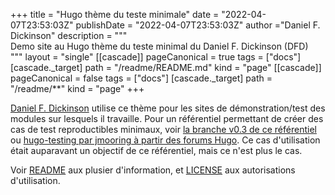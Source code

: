 +++
title = "Hugo thème du teste minimale"
date = "2022-04-07T23:53:03Z"
publishDate = "2022-04-07T23:53:03Z"
author ="Daniel F. Dickinson"
description = """\
Demo site au Hugo thème du teste minimal du Daniel F. Dickinson (DFD)\
"""
layout = "single"
[[cascade]]
pageCanonical = true
tags = ["docs"]
[cascade._target]
path = "/readme/README.md"
kind = "page"
[[cascade]]
pageCanonical = false
tags = ["docs"]
[cascade._target]
path = "/readme/**"
kind = "page"
+++

[Daniel F. Dickinson](https://github.com/danielfdickinson) utilise ce thème pour
les sites de démonstration/test des modules sur lesquels il travaille. Pour un
référentiel permettant de créer des cas de test reproductibles minimaux, voir
[la branche v0.3 de ce
référentiel](https://github.com/danielfdickinson/minimal-test-theme-hugo-dfd/tree/v0.3)
ou [hugo-testing par jmooring à partir des forums
Hugo](https://github.com/jmooring/hugo-testing). Ce cas d'utilisation était
auparavant un objectif de ce référentiel, mais ce n'est plus le cas.

Voir [README](/readme/README.md) aux plusier d'information, et
[LICENSE](../readme/readme/LICENSE) aux autorisations d'utilisation.
